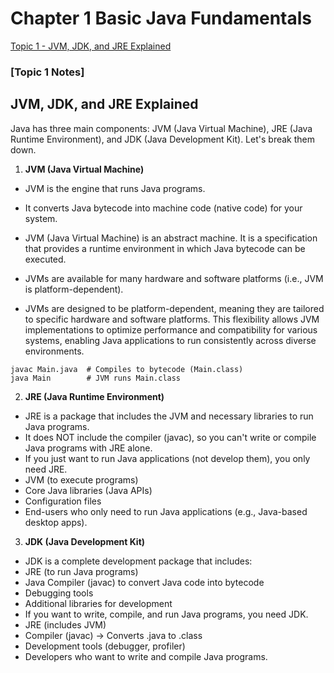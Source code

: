 # Chapter 1 Basic Java Fundamentals

[Topic 1 - JVM, JDK, and JRE Explained](#Topic-1-Notes)

### [Topic 1 Notes]

## JVM, JDK, and JRE Explained

Java has three main components: JVM (Java Virtual Machine), JRE (Java Runtime Environment), and JDK (Java Development Kit). Let's break them down.

1. **JVM (Java Virtual Machine)**

- JVM is the engine that runs Java programs.
- It converts Java bytecode into machine code (native code) for your system.
- JVM (Java Virtual Machine) is an abstract machine. It is a specification that provides a runtime environment in which Java bytecode can be executed.

- JVMs are available for many hardware and software platforms (i.e., JVM is platform-dependent).

- JVMs are designed to be platform-dependent, meaning they are tailored to specific hardware and software platforms. This flexibility allows JVM implementations to optimize performance and compatibility for various systems, enabling Java applications to run consistently across diverse environments.

```
javac Main.java  # Compiles to bytecode (Main.class)
java Main        # JVM runs Main.class

```

2. **JRE (Java Runtime Environment)**

- JRE is a package that includes the JVM and necessary libraries to run Java programs.
- It does NOT include the compiler (javac), so you can't write or compile Java programs with JRE alone.
- If you just want to run Java applications (not develop them), you only need JRE.
- JVM (to execute programs)
- Core Java libraries (Java APIs)
- Configuration files
- End-users who only need to run Java applications (e.g., Java-based desktop apps).

3. **JDK (Java Development Kit)**

- JDK is a complete development package that includes:
- JRE (to run Java programs)
- Java Compiler (javac) to convert Java code into bytecode
- Debugging tools
- Additional libraries for development
- If you want to write, compile, and run Java programs, you need JDK.
- JRE (includes JVM)
- Compiler (javac) → Converts .java to .class
- Development tools (debugger, profiler)
- Developers who want to write and compile Java programs.

<!-- -- ![alt text](http://url/to/img.png) -->
